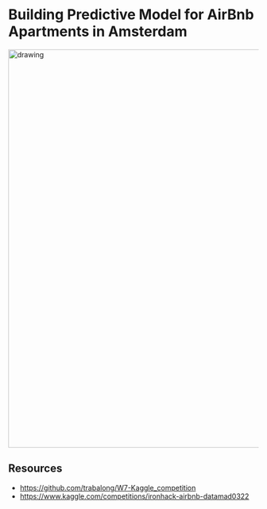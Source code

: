 # Building Predictive Model for AirBnb Apartments in Amsterdam

<img src="https://nbviewer.org/github/Ironhack-Data-Madrid-Enero-2022/w7-Kaggle_competition/blob/main/img/Airbnb-inventory-travel-vaccinations.jpg" alt="drawing" width="800"/>

## Resources
- https://github.com/trabalong/W7-Kaggle_competition
- https://www.kaggle.com/competitions/ironhack-airbnb-datamad0322
